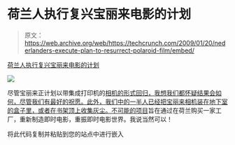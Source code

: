 # 荷兰人执行复兴宝丽来电影的计划

> 原文：<https://web.archive.org/web/https://techcrunch.com/2009/01/20/nederlanders-execute-plan-to-resurrect-polaroid-film/embed/>

[荷兰人执行复兴宝丽来电影的计划](https://web.archive.org/web/20230203032917/https://techcrunch.com/2009/01/20/nederlanders-execute-plan-to-resurrect-polaroid-film/)

![](img/7bdb3e3f531131b61b8e22f09a83a3c4.png)

尽管宝丽来正计划以带集成打印机的[相机的形式回归，我想我们都怀疑结果会如何，尽管我们有最好的祝愿。此外，我们中的一半人已经把宝丽来相机装在地下室的盒子里，或者在书架顶上收集灰尘。](https://web.archive.org/web/20230203032917/http://www.crunchgear.com/2009/01/14/polaroids-pogo-camera-printer-hit-or-miss/)[不可能的项目](https://web.archive.org/web/20230203032917/http://www.the-impossible-project.com/)旨在通过在荷兰购买一家工厂，重新制造即时电影，重振即时电影世界。我说当然可以！

将此代码复制并粘贴到您的站点中进行嵌入